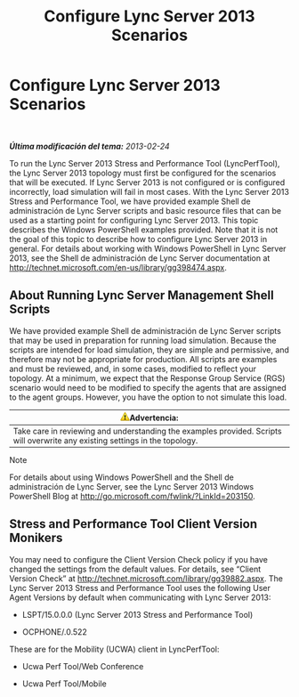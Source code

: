 ﻿---
title: Configure Lync Server 2013 Scenarios
TOCTitle: Configure Lync Server 2013 Scenarios
ms:assetid: 6705346b-1512-4af3-85e4-64dfa6ee6f80
ms:mtpsurl: https://technet.microsoft.com/es-es/library/JJ945596(v=OCS.15)
ms:contentKeyID: 52061989
ms.date: 06/25/2014
mtps_version: v=OCS.15
ms.translationtype: HT
---

# Configure Lync Server 2013 Scenarios

 

_**Última modificación del tema:** 2013-02-24_

To run the Lync Server 2013 Stress and Performance Tool (LyncPerfTool), the Lync Server 2013 topology must first be configured for the scenarios that will be executed. If Lync Server 2013 is not configured or is configured incorrectly, load simulation will fail in most cases. With the Lync Server 2013 Stress and Performance Tool, we have provided example Shell de administración de Lync Server scripts and basic resource files that can be used as a starting point for configuring Lync Server 2013. This topic describes the Windows PowerShell examples provided. Note that it is not the goal of this topic to describe how to configure Lync Server 2013 in general. For details about working with Windows PowerShell in Lync Server 2013, see the Shell de administración de Lync Server documentation at <http://technet.microsoft.com/en-us/library/gg398474.aspx>.

## About Running Lync Server Management Shell Scripts

We have provided example Shell de administración de Lync Server scripts that may be used in preparation for running load simulation. Because the scripts are intended for load simulation, they are simple and permissive, and therefore may not be appropriate for production. All scripts are examples and must be reviewed, and, in some cases, modified to reflect your topology. At a minimum, we expect that the Response Group Service (RGS) scenario would need to be modified to specify the agents that are assigned to the agent groups. However, you have the option to not simulate this load.

<table>
<thead>
<tr class="header">
<th><img src="images/JJ945596.warning(OCS.15).gif" title="warning" alt="warning" />Advertencia:</th>
</tr>
</thead>
<tbody>
<tr class="odd">
<td>Take care in reviewing and understanding the examples provided. Scripts will overwrite any existing settings in the topology.</td>
</tr>
</tbody>
</table>



> [!NOTE]
> For details about using Windows PowerShell and the Shell de administración de Lync Server, see the Lync Server 2013 Windows PowerShell Blog at <A href="http://go.microsoft.com/fwlink/?linkid=203150">http://go.microsoft.com/fwlink/?LinkId=203150</A>.



## Stress and Performance Tool Client Version Monikers

You may need to configure the Client Version Check policy if you have changed the settings from the default values. For details, see “Client Version Check” at <http://technet.microsoft.com/library/gg39882.aspx>. The Lync Server 2013 Stress and Performance Tool uses the following User Agent Versions by default when communicating with Lync Server 2013:

  - LSPT/15.0.0.0 (Lync Server 2013 Stress and Performance Tool)

  - OCPHONE/.0.522

These are for the Mobility (UCWA) client in LyncPerfTool:

  - Ucwa Perf Tool/Web Conference

  - Ucwa Perf Tool/Mobile


